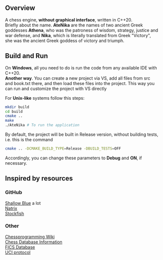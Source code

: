 ## Overview
A chess engine, **without graphical interface**, written in C++20.  
Briefly about the name. **AteNika** are the names of two ancient Greek goddesses **Athena**, who was the patroness of wisdom, strategy, justice and war defense, and **Nika**, which is literally translated from Greek "Victory", she was the ancient Greek goddess of victory and triumph.

## Build and Run
On **Windows**, all you need to do is run the code from any available IDE with C++20.  
**Another way**. You can create a new project via VS, add all files from src and book.txt there, and then load these files into the project. This way you can run and customize the project with VS directly

For **Unix-like** systems follow this steps:
``` Bash
mkdir build
cd build
cmake ..
make
./AteNika # To run the application
```  
By default, the project will be built in Release version, without building tests, i.e. this is the command
``` Bash
cmake .. -DCMAKE_BUILD_TYPE=Release -DBUILD_TESTS=OFF
```
Accordingly, you can change these parameters to **Debug** and **ON**, if necessary.

## Inspired by resources
### GitHub
[Shallow Blue](https://github.com/GunshipPenguin/shallow-blue) a lot  
[Natrix](https://github.com/gth-other/Natrix)  
[Stockfish](https://github.com/official-stockfish/Stockfish)  

### Other
[Chessprogramming Wiki](https://www.chessprogramming.org/Main_Page)  
[Chess Database Information](https://chess.stackexchange.com/questions/18046/what-are-the-biggest-free-chess-game-databases-is-it-legal-to-download-games-fr)  
[FICS Database](https://www.ficsgames.org/)  
[UCI protocol](https://www.wbec-ridderkerk.nl/html/UCIProtocol.html)  
